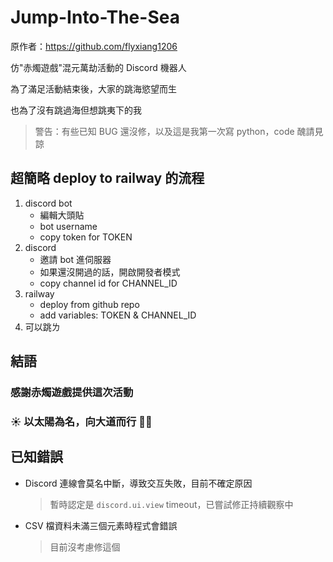 # Jump-Into-The-Sea

原作者：https://github.com/flyxiang1206

仿"赤燭遊戲"混元萬劫活動的 Discord 機器人

為了滿足活動結束後，大家的跳海慾望而生

也為了沒有跳過海但想跳夷下的我

> 警告：有些已知 BUG 還沒修，以及這是我第一次寫 python，code 醜請見諒

## 超簡略 deploy to railway 的流程

1. discord bot
   - 編輯大頭貼
   - bot username
   - copy token for TOKEN
2. discord
   - 邀請 bot 進伺服器
   - 如果還沒開過的話，開啟開發者模式
   - copy channel id for CHANNEL_ID
3. railway
   - deploy from github repo
   - add variables: TOKEN & CHANNEL_ID
4. 可以跳ㄌ

## 結語

### 感謝赤燭遊戲提供這次活動

### ☀️ 以太陽為名，向大道而行 🙏🏻

## 已知錯誤

- Discord 連線會莫名中斷，導致交互失敗，目前不確定原因

  > 暫時認定是 `discord.ui.view` timeout，已嘗試修正持續觀察中

- CSV 檔資料未滿三個元素時程式會錯誤
  > 目前沒考慮修這個
